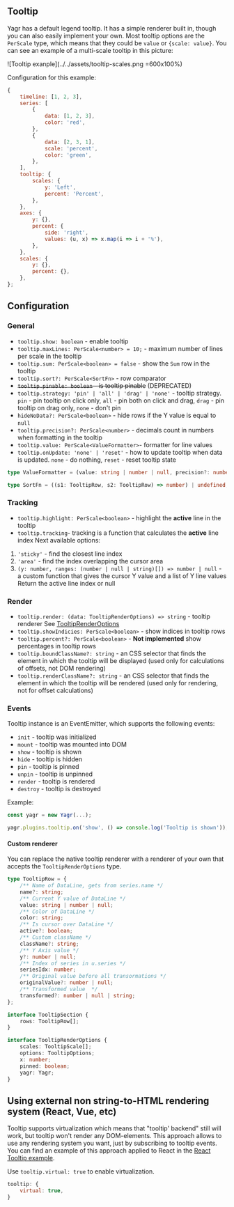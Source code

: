 ## Tooltip

Yagr has a default legend tooltip. It has a simple renderer built in, though you can also easily implement your own.
Most tooltip options are the `PerScale` type, which means that they could be `value` or `{scale: value}`. You can see an example of a multi-scale tooltip in this picture:

![Tooltip exanple](../../assets/tooltip-scales.png =600x100%)

Configuration for this example:

```js
{
    timeline: [1, 2, 3],
    series: [
        {
            data: [1, 2, 3],
            color: 'red',
        },
        {
            data: [2, 3, 1],
            scale: 'percent',
            color: 'green',
        },
    ],
    tooltip: {
        scales: {
            y: 'Left',
            percent: 'Percent',
        },
    },
    axes: {
        y: {},
        percent: {
            side: 'right',
            values: (u, x) => x.map(i => i + '%'),
        },
    },
    scales: {
        y: {},
        percent: {},
    },
};
```

## Configuration

### General

-   `tooltip.show: boolean` - enable tooltip
-   `tooltip.maxLines: PerScale<number> = 10;` - maximum number of lines per scale in the tooltip
-   `tooltip.sum: PerScale<boolean> = false` - show the `Sum` row in the tooltip
-   `tooltip.sort?: PerScale<SortFn>` - row comparator
-   ~~`tooltip.pinable: boolean` - is tooltip pinable~~ (DEPRECATED)
-   `tooltip.strategy: 'pin' | 'all' | 'drag' | 'none'` - tooltip strategy. `pin` - pin tooltip on click only, `all` - pin both on click and drag, `drag` - pin tooltip on drag only, `none` - don't pin
-   `hideNoData?: PerScale<boolean>` - hide rows if the Y value is equal to `null`
-   `tooltip.precision?: PerScale<number>` - decimals count in numbers when formatting in the tooltip
-   `tooltip.value: PerScale<ValueFormatter>`- formatter for line values
-   `tooltip.onUpdate: 'none' | 'reset'` - how to update tooltip when data is updated. `none` - do nothing, `reset` - reset tooltip state

```ts
type ValueFormatter = (value: string | number | null, precision?: number) => string;
```

```ts
type SortFn = ((s1: TooltipRow, s2: TooltipRow) => number) | undefined;
```

### Tracking

-   `tooltip.highlight: PerScale<boolean>` - highlight the **active** line in the tooltip
-   `tooltip.tracking`- tracking is a function that calculates the **active** line index Next available options:

1. `'sticky'` - find the closest line index
2. `'area'` - find the index overlapping the cursor area
3. `(y: number, ranges: (number | null | string)[]) => number | null` - a custom function that gives the cursor Y value and a list of Y line values Return the active line index or null

### Render

-   `tooltip.render: (data: TooltipRenderOptions) => string` - tooltip renderer See [TooltipRenderOptions](#custom-renderer)
-   `tooltip.showIndicies: PerScale<boolean>` - show indices in tooltip rows
-   `tooltip.percent?: PerScale<boolean>` - **Not implemented** show percentages in tooltip rows
-   `tooltip.boundClassName?: string` - an CSS selector that finds the element in which the tooltip will be displayed (used only for calculations of offsets, not DOM rendering)
-   `tooltip.renderClassName?: string` - an CSS selector that finds the element in which the tooltip will be rendered (used only for rendering, not for offset calculations)

### Events

Tooltip instance is an EventEmitter, which supports the following events:

-   `init` - tooltip was initialized
-   `mount` - tooltip was mounted into DOM
-   `show` - tooltip is shown
-   `hide` - tooltip is hidden
-   `pin` - tooltip is pinned
-   `unpin` - tooltip is unpinned
-   `render` - tooltip is rendered
-   `destroy` - tooltip is destroyed

Example:

```ts
const yagr = new Yagr(...);

yagr.plugins.tooltip.on('show', () => console.log('Tooltip is shown'));
```

#### Custom renderer

You can replace the native tooltip renderer with a renderer of your own that accepts the `TooltipRenderOptions` type.

```ts
type TooltipRow = {
    /** Name of DataLine, gets from series.name */
    name?: string;
    /** Current Y value of DataLine */
    value: string | number | null;
    /** Color of DataLine */
    color: string;
    /** Is cursor over DataLine */
    active?: boolean;
    /** Custom className */
    className?: string;
    /** Y Axis value */
    y?: number | null;
    /** Index of series in u.series */
    seriesIdx: number;
    /** Original value before all transormations */
    originalValue?: number | null;
    /** Transformed value  */
    transformed?: number | null | string;
};

interface TooltipSection {
    rows: TooltipRow[];
}

interface TooltipRenderOptions {
    scales: TooltipScale[];
    options: TooltipOptions;
    x: number;
    pinned: boolean;
    yagr: Yagr;
}
```

## Using external non string-to-HTML rendering system (React, Vue, etc)

Tooltip supports virtualization which means that "tooltip' backend" still will work, but tooltip won't render any DOM-elements. This approach allows to use any rendering system you want, just by subscribing to tooltip events. You can find an example of this approach applied to React in the [React Tooltip example](https://github.com/gravity-ui/yagr/blob/main/demo/examples/react/react-tooltip.html).

Use `tooltip.virtual: true` to enable virtualization.

```js
tooltip: {
    virtual: true,
}
```
